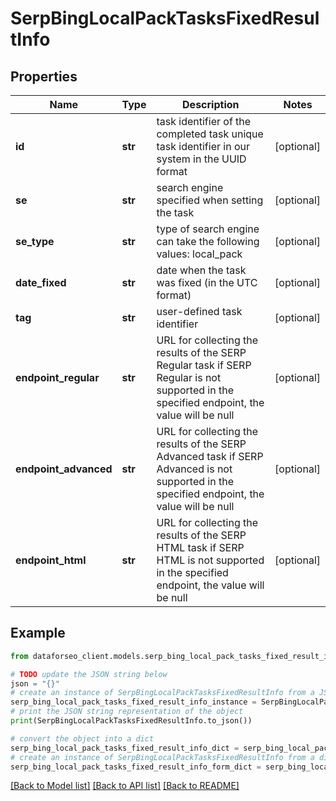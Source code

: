 # SerpBingLocalPackTasksFixedResultInfo


## Properties

Name | Type | Description | Notes
------------ | ------------- | ------------- | -------------
**id** | **str** | task identifier of the completed task unique task identifier in our system in the UUID format | [optional] 
**se** | **str** | search engine specified when setting the task | [optional] 
**se_type** | **str** | type of search engine can take the following values: local_pack | [optional] 
**date_fixed** | **str** | date when the task was fixed (in the UTC format) | [optional] 
**tag** | **str** | user-defined task identifier | [optional] 
**endpoint_regular** | **str** | URL for collecting the results of the SERP Regular task if SERP Regular is not supported in the specified endpoint, the value will be null | [optional] 
**endpoint_advanced** | **str** | URL for collecting the results of the SERP Advanced task if SERP Advanced is not supported in the specified endpoint, the value will be null | [optional] 
**endpoint_html** | **str** | URL for collecting the results of the SERP HTML task if SERP HTML is not supported in the specified endpoint, the value will be null | [optional] 

## Example

```python
from dataforseo_client.models.serp_bing_local_pack_tasks_fixed_result_info import SerpBingLocalPackTasksFixedResultInfo

# TODO update the JSON string below
json = "{}"
# create an instance of SerpBingLocalPackTasksFixedResultInfo from a JSON string
serp_bing_local_pack_tasks_fixed_result_info_instance = SerpBingLocalPackTasksFixedResultInfo.from_json(json)
# print the JSON string representation of the object
print(SerpBingLocalPackTasksFixedResultInfo.to_json())

# convert the object into a dict
serp_bing_local_pack_tasks_fixed_result_info_dict = serp_bing_local_pack_tasks_fixed_result_info_instance.to_dict()
# create an instance of SerpBingLocalPackTasksFixedResultInfo from a dict
serp_bing_local_pack_tasks_fixed_result_info_form_dict = serp_bing_local_pack_tasks_fixed_result_info.from_dict(serp_bing_local_pack_tasks_fixed_result_info_dict)
```
[[Back to Model list]](../README.md#documentation-for-models) [[Back to API list]](../README.md#documentation-for-api-endpoints) [[Back to README]](../README.md)


